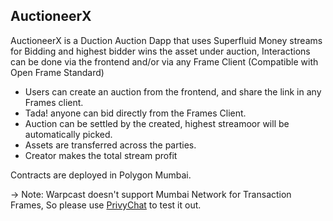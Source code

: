 ## AuctioneerX 
AuctioneerX is a Duction Auction Dapp that uses Superfluid Money streams for Bidding and highest bidder wins the asset under  auction, Interactions can be done via the frontend and/or via any Frame Client (Compatible with Open Frame Standard)


- Users can create an auction from the frontend, and share the  link in any  Frames client.
- Tada! anyone can bid directly from the Frames Client.
- Auction  can be settled by the created, highest streamoor will be  automatically picked.
- Assets are transferred across the parties.
- Creator makes the total stream profit

Contracts are deployed in Polygon Mumbai.

-> Note: Warpcast doesn't support Mumbai  Network for  Transaction Frames, So please  use [PrivyChat](https://privychat.xyz) to test it out.
